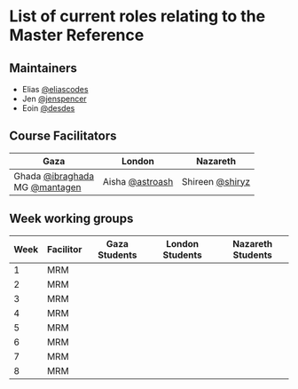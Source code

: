 # List of current roles relating to the Master Reference

## Maintainers
- Elias [@eliascodes](https://github.com/eliascodes)
- Jen [@jenspencer](https://github.com/jenspencer)
- Eoin [@desdes](https://github.com/desdes)

## Course Facilitators
Gaza|London|Nazareth
-|-|-
Ghada [@ibraghada](https://github.com/ibraghada) <br> MG [@mantagen](https://github.com/mantagen)|Aisha [@astroash](https://github.com/astroash)|Shireen [@shiryz](https://github.com/shiryz)

## Week working groups
Week | Facilitor |Gaza Students | London Students | Nazareth Students
-|-|-|-|-
1|MRM| | | 
2|MRM| | | 
3|MRM| | | 
4|MRM| | | 
5|MRM| | | 
6|MRM| | | 
7|MRM| | | 
8|MRM| | | 
